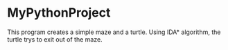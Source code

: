# MyPythonProject

This program creates a simple maze and a turtle. Using IDA* algorithm, the turtle trys to exit out of the maze.
